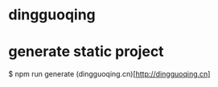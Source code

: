 # dingguoqing

# generate static project
$ npm run generate
(dingguoqing.cn)[http://dingguoqing.cn]
